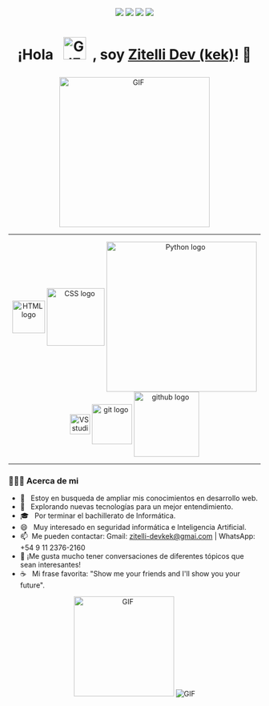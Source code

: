 </p>
 <p align="center">
<img src="https://img.shields.io/badge/Age-17-blue" />
  <img src="https://img.shields.io/badge/Focusing on-Web%20Development-orange" />
  <img src="https://img.shields.io/badge/Lives-Argentina-lightblue" />
  <img src="https://img.shields.io/badge/Languages-Spanish and English-purple" />
</p>
<h1><p align="center">¡Hola &nbsp; <img src="https://wallpapercave.com/wp/wp2761192.gif" alt="GIF" width=45px height=45px>  &nbsp;, soy <a href="https://github.com/Zitelli-Devkek">Zitelli Dev (kek)</a>! 👋</p></h1>
<p align="center">
  <img alt="GIF" src="https://wallpapercave.com/wp/wp2761901.gif" height="300"/>
</p>
</p>
<hr>
<p align="center">
<img align="center" src="http://www.w3.org/html/logo/downloads/HTML5_Logo_256.png" alt="HTML logo" width="65"  />
<img align="center" src="http://1000marcas.net/wp-content/uploads/2021/02/CSS-Logo.png" alt="CSS logo"  width="115" /> 
<img align="center" src="https://anthoncode.com/wp-content/uploads/2019/01/python-logo-png.png" alt="Python logo"  width="300" />
<img align="center" src="https://cdn.worldvectorlogo.com/logos/visual-studio-code-1.svg" alt="VS studio logo"  width="40" />
<img align="center" src="https://i.pinimg.com/originals/f0/1d/d4/f01dd49c944e37528fc9f421e8ac4dc7.png" alt="git logo"  width="80" />
 <img align="center" src="https://logos-world.net/wp-content/uploads/2020/11/GitHub-Emblem.png" alt="github logo" width="130" />
</p>
<hr>
<h3> 👨🏻‍💻 Acerca de mi</h3>

- 🔭 &nbsp; Estoy en busqueda de ampliar mis conocimientos en desarrollo web.
- 🤔 &nbsp; Explorando nuevas tecnologías para un mejor entendimiento.
- 🎓 &nbsp; Por terminar el bachillerato de Informática.
- 😄 &nbsp; Muy interesado en seguridad informática e Inteligencia Artificial.
-  📫&nbsp; Me pueden contactar: Gmail: zitelli-devkek@gmai.com | WhatsApp: +54 9 11 2376-2160
-  💬&nbsp;¡Me gusta mucho tener conversaciones de diferentes tópicos que sean interesantes!
- ☕ &nbsp; Mi frase favorita: "Show me your friends and I'll show you your future".
<p align="center">
  <img alt="GIF" src="https://steamuserimages-a.akamaihd.net/ugc/1023949183704318369/F8410A21B7374A0E2A07DFB159C4A279CD6B458F/" height="200"/>
   <img alt="GIF" src="https://github-readme-stats.vercel.app/api?username=Zitelli-Devkek&show_icons=true&theme=synthwave" />
</p>



<!--
**Zitelli-Devkek/Zitelli-Devkek** is a ✨ _special_ ✨ repository because its `README.md` (this file) appears on your GitHub profile.


Here are some ideas to get you started:

- 🔭 I’m currently working on ...
- 🌱 I’m currently learning ...
- 👯 I’m looking to collaborate on ...
- 🤔 I’m looking for help with ...
- 💬 Ask me about ...
- 📫 How to reach me: ...
- 😄 Pronouns: ...
- ⚡ Fun fact: ...
-->
